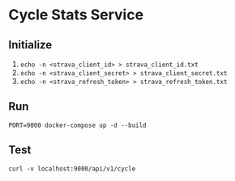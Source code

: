 # Cycle Stats Service

## Initialize
1. `echo -n <strava_client_id> > strava_client_id.txt`
2. `echo -n <strava_client_secret> > strava_client_secret.txt`
3. `echo -n <strava_refresh_token> > strava_refresh_token.txt`

## Run
`PORT=9000 docker-compose up -d --build`

## Test
`curl -v localhost:9000/api/v1/cycle`
